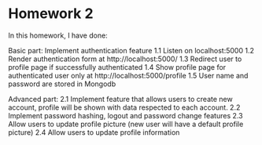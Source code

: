 # Homework 2
In this homework, I have done:

Basic part: Implement authentication feature
    1.1 Listen on localhost:5000
    1.2 Render authentication form at http://localhost:5000/
    1.3 Redirect user to profile page if successfully authenticated
    1.4 Show profile page for authenticated user only at http://localhost:5000/profile
    1.5 User name and password are stored in Mongodb

Advanced part:
    2.1 Implement feature that allows users to create new account, profile will be shown with data respected to each account.
    2.2 Implement password hashing, logout and password change features
    2.3 Allow users to update profile picture (new user will have a default profile picture)
    2.4 Allow users to update profile information

